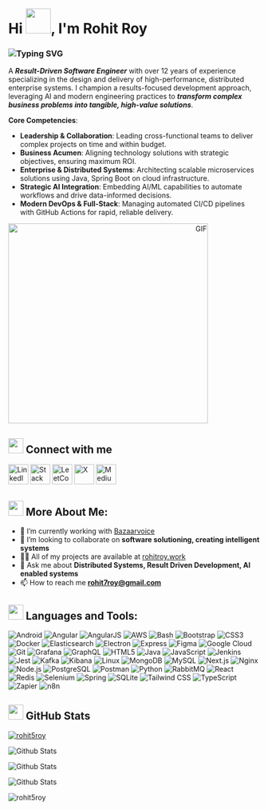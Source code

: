 <h1 style="text-align: left;">Hi <img src="https://raw.githubusercontent.com/Tarikul-Islam-Anik/Animated-Fluent-Emojis/master/Emojis/Hand%20gestures/Waving%20Hand%20Medium-Light%20Skin%20Tone.png" width="50">, I'm Rohit Roy</h1>
<h3 style="text-align: left;">
  <picture>
      <source media="(prefers-color-scheme: dark)" srcset="https://readme-typing-svg.herokuapp.com?&font=monospace&color=f0f6fc&size=26&weight=900&lines=Software+Engineer;+AI+Strategist;+Enterprise+Developer;+Creative+Developer;+Result-Driven+Developer;+Software+Solutioninst;+Entreprenuer;+Technology+Leader">
      <source media="(prefers-color-scheme: light)" srcset="https://readme-typing-svg.herokuapp.com?&font=monospace&color=24292f&size=26&weight=900&lines=Software+Engineer;+AI+Strategist;+Enterprise+Developer;+Creative+Developer;+Result-Driven+Developer;+Software+Solutioninst;+Entreprenuer;+Technology+Leader">
      <img src="https://readme-typing-svg.herokuapp.com?&font=monospace&color=24292f&size=26&weight=900&lines=Software+Engineer;+AI+Strategist;+Enterprise+Developer;+Creative+Developer;+Result-Driven+Developer;+Software+Solutioninst;+Entreprenuer;+Technology+Leader" alt="Typing SVG">
</picture>
</h3>

A **_Result-Driven Software Engineer_** with over 12 years of experience specializing in the design and delivery of high-performance, distributed enterprise systems. I champion a results-focused development approach, leveraging AI and modern engineering practices to **_transform complex business problems into tangible, high-value solutions_**.

**Core Competencies**:
- **Leadership & Collaboration**: Leading cross-functional teams to deliver complex projects on time and within budget.
- **Business Acumen**: Aligning technology solutions with strategic objectives, ensuring maximum ROI.
- **Enterprise & Distributed Systems**: Architecting scalable microservices solutions using Java, Spring Boot on cloud infrastructure.
- **Strategic AI Integration**: Embedding AI/ML capabilities to automate workflows and drive data-informed decisions.
- **Modern DevOps & Full-Stack**: Managing automated CI/CD pipelines with GitHub Actions for rapid, reliable delivery.


<img alt="GIF" src="images/readme.gif" width="400px" style="text-align: right;"/>

<h2 style="text-align: left;"> <img src="https://raw.githubusercontent.com/Tarikul-Islam-Anik/Animated-Fluent-Emojis/master/Emojis/Objects/Telephone%20Receiver.png" width="30"/> Connect with me</h2>
<p style="text-align: left;">
<a href="https://linkedin.com/in/rohit--roy" target="blank"><img src="https://custom-icon-badges.demolab.com/badge/LinkedIn-0A66C2?logo=linkedin-white&logoColor=fff&style=for-the-badge" alt="LinkedIn" height="40"/></a>
<a href="https://stackoverflow.com/users/2650354/stack5" target="blank"><img src="https://custom-icon-badges.demolab.com/badge/Stack_Overflow-FE7A16?logo=stackoverflow&logoColor=white&style=for-the-badge" alt="Stack Overflow" height="40"/></a>
<a href="https://www.leetcode.com/rohit7roy" target="blank"><img src="https://custom-icon-badges.demolab.com/badge/LeetCode-FFA116?logo=leetcode&logoColor=black&style=for-the-badge" alt="LeetCode" height="40"/></a>
<a href="https://x.com/rohit7roy" target="blank"><img src="https://img.shields.io/badge/X-%23000000.svg?logo=X&logoColor=white&style=for-the-badge" alt="X" height="40"/></a>
<a href="https://medium.com/@rohit7roy" target="blank"><img src="https://custom-icon-badges.demolab.com/badge/Medium-12100E?logo=medium&logoColor=white&style=for-the-badge" alt="Medium" height="40"/></a>
</p>

## <img src="https://raw.githubusercontent.com/Tarikul-Islam-Anik/Animated-Fluent-Emojis/master/Emojis/Smilies/Face%20with%20Monocle.png" width="30"> More About Me: </h2>

- 🔭 I’m currently working with [Bazaarvoice](https://bazaarvoice.com/)
- 👯 I’m looking to collaborate on **software solutioning, creating intelligent systems**
- 👨‍💻 All of my projects are available at [rohitroy.work](https://rohitroy.work)
- 💬 Ask me about **Distributed Systems, Result Driven Development, AI enabled systems**
- 📫 How to reach me **rohit7roy@gmail.com**



<h2 style="text-align: left;"> <img src="https://user-images.githubusercontent.com/74038190/212284087-bbe7e430-757e-4901-90bf-4cd2ce3e1852.gif" width="30"> Languages and Tools:</h2>
<p style="text-align: left;">
<img src="https://img.shields.io/badge/Android-3DDC84?style=for-the-badge&logo=android&logoColor=white" alt="Android"/>
<img src="https://img.shields.io/badge/Angular-DD0031?style=for-the-badge&logo=angular&logoColor=white" alt="Angular"/>
<img src="https://img.shields.io/badge/AngularJS-E23237?style=for-the-badge&logo=angularjs&logoColor=white" alt="AngularJS"/>
<img src="https://img.shields.io/badge/AWS-232F3E?style=for-the-badge&logo=amazon-aws&logoColor=white" alt="AWS"/>
<img src="https://img.shields.io/badge/Bash-4EAA25?style=for-the-badge&logo=gnu-bash&logoColor=white" alt="Bash"/>
<img src="https://img.shields.io/badge/Bootstrap-7952B3?style=for-the-badge&logo=bootstrap&logoColor=white" alt="Bootstrap"/>
<img src="https://img.shields.io/badge/CSS3-1572B6?style=for-the-badge&logo=css3&logoColor=white" alt="CSS3"/>
<img src="https://img.shields.io/badge/Docker-2496ED?style=for-the-badge&logo=docker&logoColor=white" alt="Docker"/>
<img src="https://img.shields.io/badge/Elasticsearch-005571?style=for-the-badge&logo=elasticsearch&logoColor=white" alt="Elasticsearch"/>
<img src="https://img.shields.io/badge/Electron-47848F?style=for-the-badge&logo=electron&logoColor=white" alt="Electron"/>
<img src="https://img.shields.io/badge/Express-000000?style=for-the-badge&logo=express&logoColor=white" alt="Express"/>
<img src="https://img.shields.io/badge/Figma-F24E1E?style=for-the-badge&logo=figma&logoColor=white" alt="Figma"/>
<img src="https://img.shields.io/badge/GCP-4285F4?style=for-the-badge&logo=google-cloud&logoColor=white" alt="Google Cloud"/>
<img src="https://img.shields.io/badge/Git-F05032?style=for-the-badge&logo=git&logoColor=white" alt="Git"/>
<img src="https://img.shields.io/badge/Grafana-F46800?style=for-the-badge&logo=grafana&logoColor=white" alt="Grafana"/>
<img src="https://img.shields.io/badge/GraphQL-E10098?style=for-the-badge&logo=graphql&logoColor=white" alt="GraphQL"/>
<img src="https://img.shields.io/badge/HTML5-E34F26?style=for-the-badge&logo=html5&logoColor=white" alt="HTML5"/>
<img src="https://img.shields.io/badge/Java-ED8B00?style=for-the-badge&logo=openjdk&logoColor=white" alt="Java"/>
<img src="https://img.shields.io/badge/JavaScript-F7DF1E?style=for-the-badge&logo=javascript&logoColor=black" alt="JavaScript"/>
<img src="https://img.shields.io/badge/Jenkins-D24939?style=for-the-badge&logo=jenkins&logoColor=white" alt="Jenkins"/>
<img src="https://img.shields.io/badge/Jest-C21325?style=for-the-badge&logo=jest&logoColor=white" alt="Jest"/>
<img src="https://img.shields.io/badge/Apache_Kafka-231F20?style=for-the-badge&logo=apache-kafka&logoColor=white" alt="Kafka"/>
<img src="https://img.shields.io/badge/Kibana-005571?style=for-the-badge&logo=kibana&logoColor=white" alt="Kibana"/>
<img src="https://img.shields.io/badge/Linux-FCC624?style=for-the-badge&logo=linux&logoColor=black" alt="Linux"/>
<img src="https://img.shields.io/badge/MongoDB-4EA94B?style=for-the-badge&logo=mongodb&logoColor=white" alt="MongoDB"/>
<img src="https://img.shields.io/badge/MySQL-4479A1?style=for-the-badge&logo=mysql&logoColor=white" alt="MySQL"/>
<img src="https://img.shields.io/badge/Next.js-000000?style=for-the-badge&logo=next.js&logoColor=white" alt="Next.js"/>
<img src="https://img.shields.io/badge/Nginx-009639?style=for-the-badge&logo=nginx&logoColor=white" alt="Nginx"/>
<img src="https://img.shields.io/badge/Node.js-339933?style=for-the-badge&logo=node.js&logoColor=white" alt="Node.js"/>
<img src="https://img.shields.io/badge/PostgreSQL-316192?style=for-the-badge&logo=postgresql&logoColor=white" alt="PostgreSQL"/>
<img src="https://img.shields.io/badge/Postman-FF6C37?style=for-the-badge&logo=postman&logoColor=white" alt="Postman"/>
<img src="https://img.shields.io/badge/Python-3776AB?style=for-the-badge&logo=python&logoColor=white" alt="Python"/>
<img src="https://img.shields.io/badge/RabbitMQ-FF6600?style=for-the-badge&logo=rabbitmq&logoColor=white" alt="RabbitMQ"/>
<img src="https://img.shields.io/badge/React-20232A?style=for-the-badge&logo=react&logoColor=61DAFB" alt="React"/>
<img src="https://img.shields.io/badge/Redis-DC382D?style=for-the-badge&logo=redis&logoColor=white" alt="Redis"/>
<img src="https://img.shields.io/badge/Selenium-43B02A?style=for-the-badge&logo=selenium&logoColor=white" alt="Selenium"/>
<img src="https://img.shields.io/badge/Spring-6DB33F?style=for-the-badge&logo=spring&logoColor=white" alt="Spring"/>
<img src="https://img.shields.io/badge/SQLite-07405E?style=for-the-badge&logo=sqlite&logoColor=white" alt="SQLite"/>
<img src="https://img.shields.io/badge/Tailwind_CSS-38B2AC?style=for-the-badge&logo=tailwind-css&logoColor=white" alt="Tailwind CSS"/>
<img src="https://img.shields.io/badge/TypeScript-007ACC?style=for-the-badge&logo=typescript&logoColor=white" alt="TypeScript"/>
<img src="https://img.shields.io/badge/Zapier-FF4A00?style=for-the-badge&logo=zapier&logoColor=white" alt="Zapier"/>
<img src="https://img.shields.io/badge/n8n-EA4B71?style=for-the-badge&logo=n8n&logoColor=white" alt="n8n"/>
</p>

<h2 style="text-align: left;"> <img src="https://raw.githubusercontent.com/Tarikul-Islam-Anik/Animated-Fluent-Emojis/master/Emojis/Travel%20and%20places/Star.png" width="30"/>  GitHub Stats</h2>

<p style="text-align: left;"> <a href="https://github.com/ryo-ma/github-profile-trophy"><img src="https://github-profile-trophy.vercel.app/?username=rohit5roy&margin-w=15&margin-h=15" alt="rohit5roy"/></a> </p>

<p>
  <picture>
      <source media="(prefers-color-scheme: dark)" srcset="https://github-readme-stats.vercel.app/api/top-langs?username=rohit5roy&show_icons=true&locale=en&layout=compact&theme=dark">
      <source media="(prefers-color-scheme: light)" srcset="https://github-readme-stats.vercel.app/api/top-langs?username=rohit5roy&show_icons=true&locale=en&layout=compact&theme=default">
      <img src="https://github-readme-stats.vercel.app/api/top-langs?username=rohit5roy&show_icons=true&locale=en&layout=compact&theme=default" alt="Github Stats">
</picture>
</p>

<p>
  <picture>
      <source media="(prefers-color-scheme: dark)" srcset="https://github-readme-stats.vercel.app/api?username=rohit5roy&show_icons=true&locale=en&theme=dark">
      <source media="(prefers-color-scheme: light)" srcset="https://github-readme-stats.vercel.app/api?username=rohit5roy&show_icons=true&locale=en&theme=default">
      <img src="https://github-readme-stats.vercel.app/api?username=rohit5roy&show_icons=true&locale=en&theme=default" alt="Github Stats">
</picture>
</p>

<p>
  <picture>
      <source media="(prefers-color-scheme: dark)" srcset="https://github-readme-streak-stats.herokuapp.com/?user=rohit5roy&theme=dark">
      <source media="(prefers-color-scheme: light)" srcset="https://github-readme-streak-stats.herokuapp.com/?user=rohit5roy&theme=default">
      <img src="https://github-readme-streak-stats.herokuapp.com/?user=rohit5roy&theme=default" alt="Github Stats">
  </picture>
</p>
<p style="text-align: left;"> <img src="https://komarev.com/ghpvc/?username=rohit5roy&label=Views&color=0e75b6&style=flat" alt="rohit5roy" /> </p>
